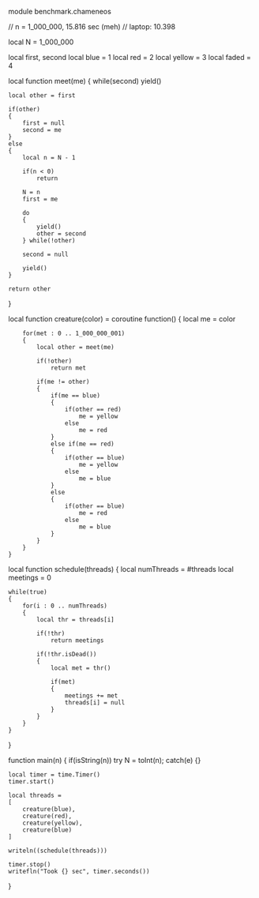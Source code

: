 module benchmark.chameneos

// n = 1_000_000, 15.816 sec (meh)
// laptop: 10.398

local N = 1_000_000

local first, second
local blue = 1
local red = 2
local yellow = 3
local faded = 4

local function meet(me)
{
	while(second)
		yield()

	local other = first

	if(other)
	{
		first = null
		second = me
	}
	else
	{
		local n = N - 1

		if(n < 0)
			return

		N = n
		first = me

		do
		{
			yield()
			other = second
		} while(!other)

		second = null

		yield()
	}

	return other
}

local function creature(color) =
	coroutine function()
	{
		local me = color

		for(met : 0 .. 1_000_000_001)
		{
			local other = meet(me)

			if(!other)
				return met

			if(me != other)
			{
				if(me == blue)
				{
					if(other == red)
						me = yellow
					else
						me = red
				}
				else if(me == red)
				{
					if(other == blue)
						me = yellow
					else
						me = blue
				}
				else
				{
					if(other == blue)
						me = red
					else
						me = blue
				}
			}
		}
	}

local function schedule(threads)
{
	local numThreads = #threads
	local meetings = 0

	while(true)
	{
		for(i : 0 .. numThreads)
		{
			local thr = threads[i]

			if(!thr)
				return meetings

			if(!thr.isDead())
			{
				local met = thr()

				if(met)
				{
					meetings += met
					threads[i] = null
				}
			}
		}
	}
}

function main(n)
{
	if(isString(n))
		try N = toInt(n); catch(e) {}

	local timer = time.Timer()
	timer.start()

	local threads =
	[
		creature(blue),
		creature(red),
		creature(yellow),
		creature(blue)
	]

	writeln((schedule(threads)))

	timer.stop()
	writefln("Took {} sec", timer.seconds())
}